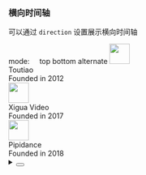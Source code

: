 ### 横向时间轴

可以通过 `direction` 设置展示横向时间轴

<div class="cell-demo vp-raw">
  <div>
    <yc-row
      align="center"
      :style="{ marginBottom: '24px' }">
      <yc-typography-text>mode: &nbsp; &nbsp;</yc-typography-text>
      <yc-radio-group
        @change="onChange"
        :modelValue="mode">
        <yc-radio value="top">top</yc-radio>
        <yc-radio value="bottom">bottom</yc-radio>
        <yc-radio value="alternate">alternate</yc-radio>
      </yc-radio-group>
    </yc-row>
    <yc-timeline
      direction="horizontal"
      pending
      :mode="mode">
      <yc-timeline-item label="2012-08">
        <yc-row :style="{ display: 'inline-flex', alignItems: 'center' }">
          <img
            width="40"
            :style="{ marginRight: '16px', marginBottom: '12px' }"
            src="https://p1-arco.byteimg.com/tos-cn-i-uwbnlip3yd/b5d834b83708a269b4562924436eac48.png~tplv-uwbnlip3yd-png.png" />
          <div :style="{ marginBottom: '12px' }">
            Toutiao
            <div :style="{ fontSize: '12px', color: '#4E5969' }">
              Founded in 2012
            </div>
          </div>
        </yc-row>
      </yc-timeline-item>
      <yc-timeline-item label="2017-05">
        <yc-row :style="{ display: 'inline-flex', alignItems: 'center' }">
          <img
            width="40"
            :style="{ marginRight: '16px', marginBottom: '12px' }"
            src="https://p1-arco.byteimg.com/tos-cn-i-uwbnlip3yd/385ed540c359ec8a9b9ce2b5fe89b098.png~tplv-uwbnlip3yd-png.png" />
          <div :style="{ marginBottom: '12px' }">
            Xigua Video
            <div :style="{ fontSize: '12px', color: '#4E5969' }">
              Founded in 2017
            </div>
          </div>
        </yc-row>
      </yc-timeline-item>
      <yc-timeline-item label="2018-07">
        <yc-row :style="{ display: 'inline-flex', alignItems: 'center' }">
          <img
            width="40"
            :style="{ marginRight: '16px', marginBottom: '12px' }"
            src="https://p1-arco.byteimg.com/tos-cn-i-uwbnlip3yd/385ed540c359ec8a9b9ce2b5fe89b098.png~tplv-uwbnlip3yd-png.png" />
          <div :style="{ marginBottom: '12px' }">
            Pipidance
            <div :style="{ fontSize: '12px', color: '#4E5969' }">
              Founded in 2018
            </div>
          </div>
        </yc-row>
      </yc-timeline-item>
    </yc-timeline>
  </div>
</div>

<script setup>
import { ref } from 'vue';
const mode = ref('top');
const onChange = (_mode) => {
  mode.value = _mode;
};
</script>

<details>
<summary>
 <button class="code-btn"  >
    <icon-code />
 </button>
</summary>

```vue
<template>
  <div>
    <yc-row
      align="center"
      :style="{ marginBottom: '24px' }">
      <yc-typography-text>mode: &nbsp; &nbsp;</yc-typography-text>
      <yc-radio-group
        @change="onChange"
        :modelValue="mode">
        <yc-radio value="top">top</yc-radio>
        <yc-radio value="bottom">bottom</yc-radio>
        <yc-radio value="alternate">alternate</yc-radio>
      </yc-radio-group>
    </yc-row>
    <yc-timeline
      direction="horizontal"
      pending
      :mode="mode">
      <yc-timeline-item label="2012-08">
        <yc-row :style="{ display: 'inline-flex', alignItems: 'center' }">
          <img
            width="40"
            :style="{ marginRight: '16px', marginBottom: '12px' }"
            src="https://p1-arco.byteimg.com/tos-cn-i-uwbnlip3yd/b5d834b83708a269b4562924436eac48.png~tplv-uwbnlip3yd-png.png" />
          <div :style="{ marginBottom: '12px' }">
            Toutiao
            <div :style="{ fontSize: '12px', color: '#4E5969' }">
              Founded in 2012
            </div>
          </div>
        </yc-row>
      </yc-timeline-item>
      <yc-timeline-item label="2017-05">
        <yc-row :style="{ display: 'inline-flex', alignItems: 'center' }">
          <img
            width="40"
            :style="{ marginRight: '16px', marginBottom: '12px' }"
            src="https://p1-arco.byteimg.com/tos-cn-i-uwbnlip3yd/385ed540c359ec8a9b9ce2b5fe89b098.png~tplv-uwbnlip3yd-png.png" />
          <div :style="{ marginBottom: '12px' }">
            Xigua Video
            <div :style="{ fontSize: '12px', color: '#4E5969' }">
              Founded in 2017
            </div>
          </div>
        </yc-row>
      </yc-timeline-item>
      <yc-timeline-item label="2018-07">
        <yc-row :style="{ display: 'inline-flex', alignItems: 'center' }">
          <img
            width="40"
            :style="{ marginRight: '16px', marginBottom: '12px' }"
            src="https://p1-arco.byteimg.com/tos-cn-i-uwbnlip3yd/385ed540c359ec8a9b9ce2b5fe89b098.png~tplv-uwbnlip3yd-png.png" />
          <div :style="{ marginBottom: '12px' }">
            Pipidance
            <div :style="{ fontSize: '12px', color: '#4E5969' }">
              Founded in 2018
            </div>
          </div>
        </yc-row>
      </yc-timeline-item>
    </yc-timeline>
  </div>
</template>

<script setup>
import { ref } from 'vue';
const mode = ref('top');
const onChange = (_mode) => {
  mode.value = _mode;
};
</script>
```

</details>
